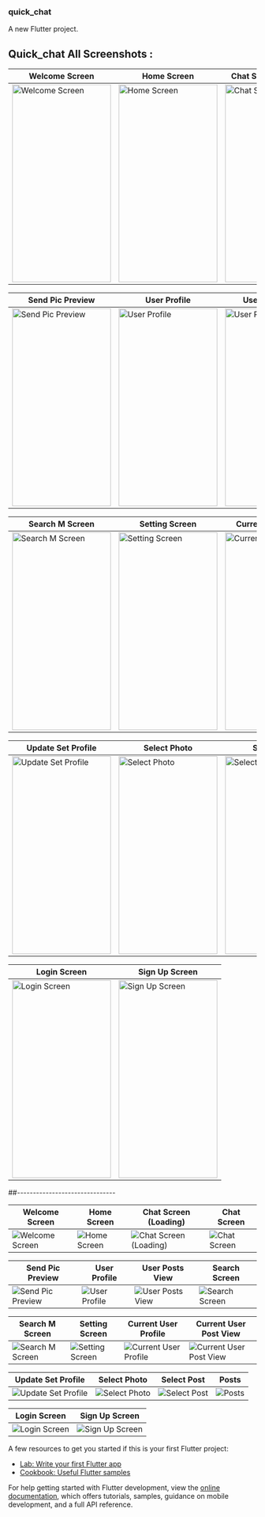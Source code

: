 ### quick_chat

A new Flutter project.

## Quick_chat All Screenshots :

| Welcome Screen | Home Screen | Chat Screen (Loading) | Chat Screen |
| --- | --- | --- | --- |
| <img src="https://github.com/MrManavRamani-Flutter/Quick-Chat-With-Firebase/raw/main/assets/148671843/d81b2342-ccbb-457f-be3b-744a6a43b7a4.png" alt="Welcome Screen" width="200" height="400"> | <img src="https://github.com/MrManavRamani-Flutter/Quick-Chat-With-Firebase/raw/main/assets/148671843/1ab80c66-9929-4fe7-90fb-a2d746ecaca0.png" alt="Home Screen" width="200" height="400"> | <img src="https://github.com/MrManavRamani-Flutter/Quick-Chat-With-Firebase/raw/main/assets/148671843/d53d6e1f-dc19-42e3-a342-aca828a92041.png" alt="Chat Screen (Loading)" width="200" height="400"> | <img src="https://github.com/MrManavRamani-Flutter/Quick-Chat-With-Firebase/raw/main/assets/148671843/f3746971-aa44-4d70-8d84-5cf387b7c985.png" alt="Chat Screen" width="200" height="400"> |

| Send Pic Preview | User Profile | User Posts View | Search Screen |
| --- | --- | --- | --- |
| <img src="https://github.com/MrManavRamani-Flutter/Quick-Chat-With-Firebase/raw/main/assets/148671843/eddeed87-2881-4faa-85fb-6bd1dd36c08f.png" alt="Send Pic Preview" width="200" height="400"> | <img src="https://github.com/MrManavRamani-Flutter/Quick-Chat-With-Firebase/raw/main/assets/148671843/97d79b22-ca46-402c-ad9c-1d49f3c9e85f.png" alt="User Profile" width="200" height="400"> | <img src="https://github.com/MrManavRamani-Flutter/Quick-Chat-With-Firebase/raw/main/assets/148671843/50d94743-02bd-4001-8684-c6eec0f94ec8.png" alt="User Posts View" width="200" height="400"> | <img src="https://github.com/MrManavRamani-Flutter/Quick-Chat-With-Firebase/raw/main/assets/148671843/6bd4ec2b-e2f8-472c-8a3f-56f156d17f84.png" alt="Search Screen" width="200" height="400"> |

| Search M Screen | Setting Screen | Current User Profile | Current User Post View |
| --- | --- | --- | --- |
| <img src="https://github.com/MrManavRamani-Flutter/Quick-Chat-With-Firebase/raw/main/assets/148671843/fa78eded-8059-488d-9b1b-a6e43b125438.png" alt="Search M Screen" width="200" height="400"> | <img src="https://github.com/MrManavRamani-Flutter/Quick-Chat-With-Firebase/raw/main/assets/148671843/2717edc5-135b-4945-8d8e-d3dd07facb58.png" alt="Setting Screen" width="200" height="400"> | <img src="https://github.com/MrManavRamani-Flutter/Quick-Chat-With-Firebase/raw/main/assets/148671843/a7adcb0d-c32c-4d9d-bd95-6806988395ea.png" alt="Current User Profile" width="200" height="400"> | <img src="https://github.com/MrManavRamani-Flutter/Quick-Chat-With-Firebase/raw/main/assets/148671843/48425f28-4b32-4580-816a-6b763102b845.png" alt="Current User Post View" width="200" height="400"> |

| Update Set Profile | Select Photo | Select Post | Posts |
| --- | --- | --- | --- |
| <img src="https://github.com/MrManavRamani-Flutter/Quick-Chat-With-Firebase/raw/main/assets/148671843/eae75489-eb63-4ca0-8797-6580f6981058.png" alt="Update Set Profile" width="200" height="400"> | <img src="https://github.com/MrManavRamani-Flutter/Quick-Chat-With-Firebase/raw/main/assets/148671843/9c22c91b-db65-4b71-a7a0-7896e57d5949.png" alt="Select Photo" width="200" height="400"> | <img src="https://github.com/MrManavRamani-Flutter/Quick-Chat-With-Firebase/raw/main/assets/148671843/0b1cc36c-ce1d-4df9-8cb6-862d242002ee.png" alt="Select Post" width="200" height="400"> | <img src="https://github.com/MrManavRamani-Flutter/Quick-Chat-With-Firebase/raw/main/assets/148671843/a769c856-579c-4a1e-9c1a-fb195196fed0.png" alt="Posts" width="200" height="400"> |

| Login Screen | Sign Up Screen |
| --- | --- |
| <img src="https://github.com/MrManavRamani-Flutter/Quick-Chat-With-Firebase/raw/main/assets/148671843/131d310d-e8a9-4a7e-8899-49068994c365.png" alt="Login Screen" width="200" height="400"> | <img src="https://github.com/MrManavRamani-Flutter/Quick-Chat-With-Firebase/raw/main/assets/148671843/75447f32-81af-4c4f-b3fa-ff2fca839bdf.png" alt="Sign Up Screen" width="200" height="400"> |

##-------------------------------

| Welcome Screen | Home Screen | Chat Screen (Loading) | Chat Screen |
| --- | --- | --- | --- |
| ![Welcome Screen](https://github.com/MrManavRamani-Flutter/Quick-Chat-With-Firebase/assets/148671843/d81b2342-ccbb-457f-be3b-744a6a43b7a4) | ![Home Screen](https://github.com/MrManavRamani-Flutter/Quick-Chat-With-Firebase/assets/148671843/1ab80c66-9929-4fe7-90fb-a2d746ecaca0) | ![Chat Screen (Loading)](https://github.com/MrManavRamani-Flutter/Quick-Chat-With-Firebase/assets/148671843/d53d6e1f-dc19-42e3-a342-aca828a92041) | ![Chat Screen](https://github.com/MrManavRamani-Flutter/Quick-Chat-With-Firebase/assets/148671843/f3746971-aa44-4d70-8d84-5cf387b7c985) |

| Send Pic Preview | User Profile | User Posts View | Search Screen |
| --- | --- | --- | --- |
| ![Send Pic Preview](https://github.com/MrManavRamani-Flutter/Quick-Chat-With-Firebase/assets/148671843/eddeed87-2881-4faa-85fb-6bd1dd36c08f) | ![User Profile](https://github.com/MrManavRamani-Flutter/Quick-Chat-With-Firebase/assets/148671843/97d79b22-ca46-402c-ad9c-1d49f3c9e85f) | ![User Posts View](https://github.com/MrManavRamani-Flutter/Quick-Chat-With-Firebase/assets/148671843/50d94743-02bd-4001-8684-c6eec0f94ec8) | ![Search Screen](https://github.com/MrManavRamani-Flutter/Quick-Chat-With-Firebase/assets/148671843/6bd4ec2b-e2f8-472c-8a3f-56f156d17f84) |

| Search M Screen | Setting Screen | Current User Profile | Current User Post View |
| --- | --- | --- | --- |
| ![Search M Screen](https://github.com/MrManavRamani-Flutter/Quick-Chat-With-Firebase/assets/148671843/fa78eded-8059-488d-9b1b-a6e43b125438) | ![Setting Screen](https://github.com/MrManavRamani-Flutter/Quick-Chat-With-Firebase/assets/148671843/2717edc5-135b-4945-8d8e-d3dd07facb58) | ![Current User Profile](https://github.com/MrManavRamani-Flutter/Quick-Chat-With-Firebase/assets/148671843/a7adcb0d-c32c-4d9d-bd95-6806988395ea) | ![Current User Post View](https://github.com/MrManavRamani-Flutter/Quick-Chat-With-Firebase/assets/148671843/48425f28-4b32-4580-816a-6b763102b845) |

| Update Set Profile | Select Photo | Select Post | Posts |
| --- | --- | --- | --- |
| ![Update Set Profile](https://github.com/MrManavRamani-Flutter/Quick-Chat-With-Firebase/assets/148671843/eae75489-eb63-4ca0-8797-6580f6981058) | ![Select Photo](https://github.com/MrManavRamani-Flutter/Quick-Chat-With-Firebase/assets/148671843/9c22c91b-db65-4b71-a7a0-7896e57d5949) | ![Select Post](https://github.com/MrManavRamani-Flutter/Quick-Chat-With-Firebase/assets/148671843/0b1cc36c-ce1d-4df9-8cb6-862d242002ee) | ![Posts](https://github.com/MrManavRamani-Flutter/Quick-Chat-With-Firebase/assets/148671843/a769c856-579c-4a1e-9c1a-fb195196fed0) |

| Login Screen | Sign Up Screen |
| --- | --- |
| ![Login Screen](https://github.com/MrManavRamani-Flutter/Quick-Chat-With-Firebase/assets/148671843/131d310d-e8a9-4a7e-8899-49068994c365) | ![Sign Up Screen](https://github.com/MrManavRamani-Flutter/Quick-Chat-With-Firebase/assets/148671843/75447f32-81af-4c4f-b3fa-ff2fca839bdf) |





A few resources to get you started if this is your first Flutter project:

- [Lab: Write your first Flutter app](https://docs.flutter.dev/get-started/codelab)
- [Cookbook: Useful Flutter samples](https://docs.flutter.dev/cookbook)

For help getting started with Flutter development, view the
[online documentation](https://docs.flutter.dev/), which offers tutorials,
samples, guidance on mobile development, and a full API reference.
